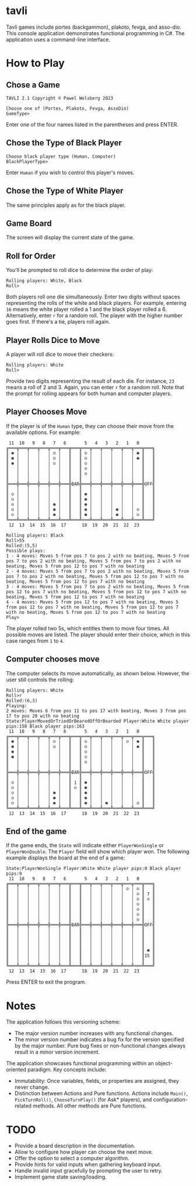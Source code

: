 # tavli
Tavli games include portes (backgammon), plakoto, fevga, and asso-dio. 
This console application demonstrates functional programming in C#. 
The application uses a command-line interface.

# How to Play
## Chose a Game
```
TAVLI 2.1 Copyright © Pawel Welsberg 2023

Choose one of (Portes, Plakoto, Fevga, AssoDio)
GameType>
```
Enter one of the four names listed in the parentheses and press ENTER.
## Chose the Type of Black Player
```
Choose black player type (Human, Computer)
BlackPlayerType>
```
Enter `Human` if you wish to control this player's moves.
## Chose the Type of White Player
The same principles apply as for the black player.
## Game Board
The screen will display the current state of the game.
## Roll for Order
You'll be prompted to roll dice to determine the order of play:
```
Rolling players: White, Black
Roll>
```
Both players roll one die simultaneously. Enter two digits without spaces representing the rolls of the white and black players. For example, entering `16` means the white player rolled a 1 and the black player rolled a 6. Alternatively, enter `r` for a random roll. The player with the higher number goes first. If there's a tie, players roll again.
## Player Rolls Dice to Move 
A player will roll dice to move their checkers:
```
Rolling players: White
Roll>
```
Provide two digits representing the result of each die. For instance, `23` means a roll of 2 and 3. Again, you can enter `r` for a random roll. Note that the prompt for rolling appears for both human and computer players. 
## Player Chooses Move
If the player is of the `Human` type, they can choose their move from the available options. 
For example:
```
 11  10   9   8   7   6       5   4   3   2   1   0
╔═══╦═══╦═══╦═══╦═══╦═══╦═══╦═══╦═══╦═══╦═══╦═══╦═══╦═══╗
║ ☻ │   │   │   │ ☺ │   ║   ║ ☺ │   │   │   │   │ ☻ ║   ║
║ ☻ │   │   │   │ ☺ │   ║   ║ ☺ │   │   │   │   │ ☻ ║   ║
║ ☻ │   │   │   │ ☺ │   ║   ║ ☺ │   │   │   │   │   ║   ║
║   │   │   │   │   │   ║   ║ ☺ │   │   │   │   │   ║   ║
║   │   │   │   │   │   ║   ║ ☺ │   │   │   │   │   ║   ║
║   │   │   │   │   │   ║   ║   │   │   │   │   │   ║   ║
╠═══╬═══╬═══╬═══╬═══╬═══╬BAR╬═══╬═══╬═══╬═══╬═══╬═══╬OFF╣
║   │   │   │   │   │   ║   ║   │   │   │   │   │   ║   ║
║ ☺ │   │   │   │   │   ║   ║ ☻ │   │   │   │   │   ║   ║
║ ☺ │   │   │   │   │   ║   ║ ☻ │   │   │   │   │   ║   ║
║ ☺ │   │   │   │ ☻ │   ║   ║ ☻ │   │   │   │   │   ║   ║
║ ☺ │   │   │   │ ☻ │   ║   ║ ☻ │   │   │ ☻ │   │ ☺ ║   ║
║ ☺ │   │   │   │ ☻ │   ║   ║ ☻ │   │   │ ☻ │   │ ☺ ║   ║
╚═══╩═══╩═══╩═══╩═══╩═══╩═══╩═══╩═══╩═══╩═══╩═══╩═══╩═══╝
 12  13  14  15  16  17      18  19  20  21  22  23

Rolling players: Black
Roll>55
Rolled:(5,5)
Possible plays:
1 - 4 moves: Moves 5 from pos 7 to pos 2 with no beating, Moves 5 from pos 7 to pos 2 with no beating, Moves 5 from pos 7 to pos 2 with no beating, Moves 5 from pos 12 to pos 7 with no beating
2 - 4 moves: Moves 5 from pos 7 to pos 2 with no beating, Moves 5 from pos 7 to pos 2 with no beating, Moves 5 from pos 12 to pos 7 with no beating, Moves 5 from pos 12 to pos 7 with no beating
3 - 4 moves: Moves 5 from pos 7 to pos 2 with no beating, Moves 5 from pos 12 to pos 7 with no beating, Moves 5 from pos 12 to pos 7 with no beating, Moves 5 from pos 12 to pos 7 with no beating
4 - 4 moves: Moves 5 from pos 12 to pos 7 with no beating, Moves 5 from pos 12 to pos 7 with no beating, Moves 5 from pos 12 to pos 7 with no beating, Moves 5 from pos 12 to pos 7 with no beating
Play>
```
The player rolled two 5s, which entitles them to move four times. All possible moves are listed. The player should enter their choice, which in this case ranges from `1` to `4`.
## Computer chooses move
The computer selects its move automatically, as shown below. However, the user still controls the rolling:
```
Rolling players: White
Roll>r
Rolled:(6,3)
Playing:
2 moves: Moves 6 from pos 11 to pos 17 with beating, Moves 3 from pos 17 to pos 20 with no beating
State:PlayerMovedOrTriedOrBearedOffOrBoarded Player:White White player pips:158 Black player pips:163
 11  10   9   8   7   6       5   4   3   2   1   0
╔═══╦═══╦═══╦═══╦═══╦═══╦═══╦═══╦═══╦═══╦═══╦═══╦═══╦═══╗
║ ☻ │   │   │   │ ☺ │   ║   ║ ☺ │   │   │   │ ☺ │ ☻ ║   ║
║ ☻ │   │   │   │ ☺ │   ║   ║ ☺ │   │   │   │   │ ☻ ║   ║
║ ☻ │   │   │   │   │   ║   ║ ☺ │   │   │   │   │   ║   ║
║ ☻ │   │   │   │   │   ║   ║ ☺ │   │   │   │   │   ║   ║
║   │   │   │   │   │   ║   ║ ☺ │   │   │   │   │   ║   ║
║   │   │   │   │   │   ║   ║   │   │   │   │   │   ║   ║
╠═══╬═══╬═══╬═══╬═══╬═══╬BAR╬═══╬═══╬═══╬═══╬═══╬═══╬OFF╣
║   │   │   │   │   │   ║   ║   │   │   │   │   │   ║   ║
║ ☺ │   │   │   │   │   ║ 1 ║ ☻ │   │   │   │   │   ║   ║
║ ☺ │   │   │   │   │   ║ ☺ ║ ☻ │   │   │   │   │   ║   ║
║ ☺ │   │   │   │ ☻ │   ║   ║ ☻ │   │   │   │   │   ║   ║
║ ☺ │   │   │   │ ☻ │   ║   ║ ☻ │   │   │   │   │   ║   ║
║ ☺ │   │   │   │ ☻ │   ║   ║ ☻ │   │ ☻ │   │   │ ☺ ║   ║
╚═══╩═══╩═══╩═══╩═══╩═══╩═══╩═══╩═══╩═══╩═══╩═══╩═══╩═══╝
 12  13  14  15  16  17      18  19  20  21  22  23
```
## End of the game
If the game ends, the `State` will indicate either `PlayerWonSingle` or `PlayerWonDouble`. 
The `Player` field will show which player won. 
The following example displays the board at the end of a game:
```
State:PlayerWonSingle Player:White White player pips:0 Black player pips:9
 11  10   9   8   7   6       5   4   3   2   1   0
╔═══╦═══╦═══╦═══╦═══╦═══╦═══╦═══╦═══╦═══╦═══╦═══╦═══╦═══╗
║   │   │   │   │   │   ║   ║   │   │   │   │ ☺ │ ☺ ║   ║
║   │   │   │   │   │   ║   ║   │   │   │   │   │ ☺ ║ 7 ║
║   │   │   │   │   │   ║   ║   │   │   │   │   │ ☺ ║ ☺ ║
║   │   │   │   │   │   ║   ║   │   │   │   │   │ ☺ ║   ║
║   │   │   │   │   │   ║   ║   │   │   │   │   │ ☺ ║   ║
║   │   │   │   │   │   ║   ║   │   │   │   │   │ ☺ ║   ║
║   │   │   │   │   │   ║   ║   │   │   │   │   │ ☺ ║   ║
╠═══╬═══╬═══╬═══╬═══╬═══╬BAR╬═══╬═══╬═══╬═══╬═══╬═══╬OFF╣
║   │   │   │   │   │   ║   ║   │   │   │   │   │   ║   ║
║   │   │   │   │   │   ║   ║   │   │   │   │   │   ║   ║
║   │   │   │   │   │   ║   ║   │   │   │   │   │   ║   ║
║   │   │   │   │   │   ║   ║   │   │   │   │   │   ║   ║
║   │   │   │   │   │   ║   ║   │   │   │   │   │   ║ ☻ ║
║   │   │   │   │   │   ║   ║   │   │   │   │   │   ║15 ║
║   │   │   │   │   │   ║   ║   │   │   │   │   │   ║   ║
╚═══╩═══╩═══╩═══╩═══╩═══╩═══╩═══╩═══╩═══╩═══╩═══╩═══╩═══╝
 12  13  14  15  16  17      18  19  20  21  22  23
```
Press ENTER to exit the program.
# Notes

The application follows this versioning scheme:
- The major version number increases with any functional changes. 
- The minor version number indicates a bug fix for the version specified by the major number. 
Pure bug fixes or non-functional changes always result in a minor version increment.

The application showcases functional programming within an object-oriented paradigm. 
Key concepts include:
- Immutability: Once variables, fields, or properties are assigned, they never change.
- Distinction between Actions and Pure functions. Actions include `Main()`, `PickTurnRoll()`, `ChooseTurnPlay()` (for Ask* players), and configuration-related methods. All other methods are Pure functions.  

# TODO
- Provide a board description in the documentation.
- Allow to configure how player can choose the next move.
- Offer the option to select a computer algorithm.
- Provide hints for valid inputs when gathering keyboard input.
- Handle invalid input gracefully by prompting the user to retry.
- Implement game state saving/loading.


